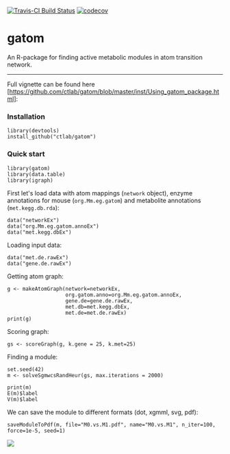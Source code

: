 [![Travis-CI Build Status](https://travis-ci.org/ctlab/gatom.svg?branch=master)](https://travis-ci.org/ctlab/gatom)
[![codecov](https://codecov.io/gh/ctlab/gatom/branch/master/graph/badge.svg)](https://codecov.io/gh/ctlab/gatom)


# gatom

An R-package for finding active metabolic modules in atom transition network.

---

Full vignette can be found here [https://github.com/ctlab/gatom/blob/master/inst/Using_gatom_package.html]: 

### Installation 

```{r}
library(devtools)
install_github("ctlab/gatom")
```

### Quick start

```{r message=FALSE}
library(gatom)
library(data.table)
library(igraph)
```

First let's load data with atom mappings (`network` object),
enzyme annotations for mouse (`org.Mm.eg.gatom`)
and metabolite annotations (`met.kegg.db.rda`):

```{r}
data("networkEx")
data("org.Mm.eg.gatom.annoEx")
data("met.kegg.dbEx")
```

Loading input data:

```{r message=F}
data("met.de.rawEx")
data("gene.de.rawEx")
```

Getting atom graph:

```{r}
g <- makeAtomGraph(network=networkEx, 
                   org.gatom.anno=org.Mm.eg.gatom.annoEx, 
                   gene.de=gene.de.rawEx,
                   met.db=met.kegg.dbEx, 
                   met.de=met.de.rawEx)
print(g)
```

Scoring graph:

```{r}
gs <- scoreGraph(g, k.gene = 25, k.met=25)
```

Finding a module:

```{r}
set.seed(42)
m <- solveSgmwcsRandHeur(gs, max.iterations = 2000)
```

```{r}
print(m)
E(m)$label
V(m)$label
```

We can save the module to different formats (dot, xgmml, svg, pdf):

```{r}
saveModuleToPdf(m, file="M0.vs.M1.pdf", name="M0.vs.M1", n_iter=100, force=1e-5, seed=1)
```
<img src="https://github.com/ctlab/gatom/blob/master/inst/M0.vs.M1.pdf" heigth="550">
